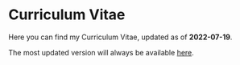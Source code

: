 # Curriculum Vitae

Here you can find my Curriculum Vitae, updated as of **2022-07-19**.

The most updated version will always be available [here](https://github.com/Jorge-Alda/Jorge-Alda/releases/latest).
